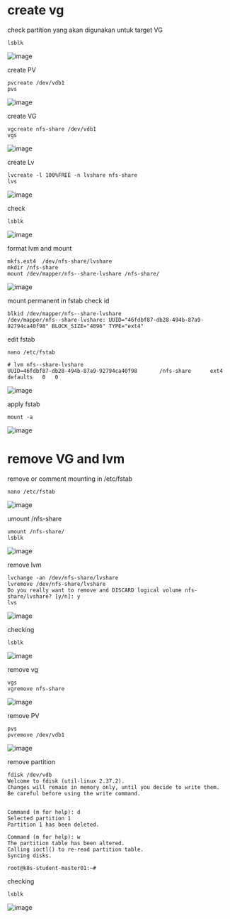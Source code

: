 # create vg
check partition yang akan digunakan untuk target VG
```
lsblk
```
![image](https://github.com/galihtw04/Libvirt-Terraform/assets/96242740/8d5d3e6c-35b3-4681-90bd-d4dcbb6d8d25)

create PV
```
pvcreate /dev/vdb1
pvs
```
![image](https://github.com/galihtw04/Libvirt-Terraform/assets/96242740/7746d020-d9a4-4da1-94f1-67e64d17f294)

create VG
```
vgcreate nfs-share /dev/vdb1
vgs
```
![image](https://github.com/galihtw04/Libvirt-Terraform/assets/96242740/e434c9f0-08f6-429b-ac50-5b11b3172876)

create Lv
```
lvcreate -l 100%FREE -n lvshare nfs-share
lvs
```
![image](https://github.com/galihtw04/Libvirt-Terraform/assets/96242740/47ad2b87-95ac-4392-8adb-230ce7b7f583)

check
```
lsblk
```
![image](https://github.com/galihtw04/Libvirt-Terraform/assets/96242740/ddeb5c59-1c03-428a-b0e4-79e8e9a6800b)

format lvm and mount
```
mkfs.ext4  /dev/nfs-share/lvshare
mkdir /nfs-share
mount /dev/mapper/nfs--share-lvshare /nfs-share/
```
![image](https://github.com/galihtw04/Libvirt-Terraform/assets/96242740/c2ac8e1a-bae4-425d-b778-89200ae90cad)


mount permanent in fstab
check id
```
blkid /dev/mapper/nfs--share-lvshare 
/dev/mapper/nfs--share-lvshare: UUID="46fdbf87-db28-494b-87a9-92794ca40f98" BLOCK_SIZE="4096" TYPE="ext4"
```

edit fstab
```
nano /etc/fstab
```

```
# lvm nfs--share-lvshare
UUID=46fdbf87-db28-494b-87a9-92794ca40f98       /nfs-share      ext4   defaults   0   0
```
![image](https://github.com/galihtw04/Libvirt-Terraform/assets/96242740/b0af7a20-34ba-4941-a2ee-792d05368ac9)

apply fstab
```
mount -a
```
![image](https://github.com/galihtw04/Libvirt-Terraform/assets/96242740/8491d8ee-e1a3-463a-b755-60ad98558a53)

# remove VG and lvm

remove or comment mounting in /etc/fstab
```
nano /etc/fstab
```
![image](https://github.com/galihtw04/Libvirt-Terraform/assets/96242740/66079922-5cb9-416a-b639-4dd70623a68a)

umount /nfs-share
```
umount /nfs-share/
lsblk
```
![image](https://github.com/galihtw04/Libvirt-Terraform/assets/96242740/523f6863-735d-478e-acc6-01f542efd6f7)

remove lvm
```
lvchange -an /dev/nfs-share/lvshare
lvremove /dev/nfs-share/lvshare 
Do you really want to remove and DISCARD logical volume nfs-share/lvshare? [y/n]: y
lvs
```
![image](https://github.com/galihtw04/Libvirt-Terraform/assets/96242740/b64d97db-3ee3-4452-a42b-1083bf82f71f)

checking
```
lsblk
```
![image](https://github.com/galihtw04/Libvirt-Terraform/assets/96242740/2014dac8-f65b-481d-9cb4-685ec247b345)

remove vg
```
vgs
vgremove nfs-share
```
![image](https://github.com/galihtw04/Libvirt-Terraform/assets/96242740/5ef77230-7710-43a8-8f14-d27700c8ccfd)

remove PV
```
pvs
pvremove /dev/vdb1
```
![image](https://github.com/galihtw04/Libvirt-Terraform/assets/96242740/6a4c04bd-468d-4a8c-9b13-4cd4c6ca8edd)

remove partition
```
fdisk /dev/vdb
Welcome to fdisk (util-linux 2.37.2).
Changes will remain in memory only, until you decide to write them.
Be careful before using the write command.


Command (m for help): d
Selected partition 1
Partition 1 has been deleted.

Command (m for help): w
The partition table has been altered.
Calling ioctl() to re-read partition table.
Syncing disks.

root@k8s-student-master01:~# 
```

checking
```
lsblk
```
![image](https://github.com/galihtw04/Libvirt-Terraform/assets/96242740/88a0f0ea-e32c-4080-84a9-952d245fcef1)
